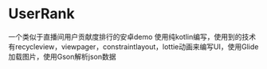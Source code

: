 # UserRank
一个类似于直播间用户贡献度排行的安卓demo
使用纯kotlin编写，使用到的技术有recycleview，viewpager，constraintlayout，lottie动画来编写UI，使用Glide加载图片，使用Gson解析json数据
